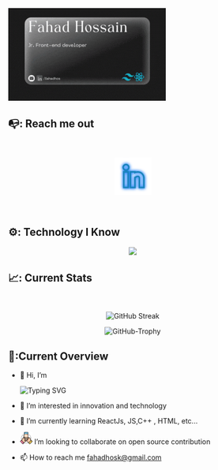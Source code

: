 
 <a align='center' href="https://www.linkedin.com/in/fahadhos">
<img src="https://github.com/fahadhos/fahadhos/blob/main/images/banner_v2.gif/" />
</a>

## 📭: Reach me out

<br />

[<p align="center"><img height="75" src="https://github.com/fahadhos/fahadhos/blob/main/images/linkedin.png">](https://www.linkedin.com/in/fahadhos/)

<br />


## ⚙: Technology I Know
<p align="center">
  <a href="https://skillicons.dev">
    <img src="https://skillicons.dev/icons?i=git,github,js,html,css,react,tailwind,netlify,vercel,vscode,cpp&perline=4" />
  </a>
</p>


## 📈: Current Stats

<br />
<p align="center">
<img src="https://github-readme-streak-stats.herokuapp.com?user=fahadhos&theme=radical" alt="GitHub Streak" />
</p>
 
<!-- ![](http://github-profile-summary-cards.vercel.app/api/cards/profile-details?username=fahadhos&theme=vision_friendly_dark)

![](http://github-profile-summary-cards.vercel.app/api/cards/repos-per-language?username=fahadhos&theme=vision_friendly_dark) -->

<p align="center">
<img src="https://github-profile-trophy.vercel.app/?username=fahadhos" alt="GitHub-Trophy" />
</p>

 

## 👀:Current Overview
- 👋 Hi, I’m <p  ><img src="https://readme-typing-svg.demolab.com?font=Fira+Code&size=21&pause=1000&random=false&width=435&lines=Fahad+Hossain" alt="Typing SVG" /></p>

- 👀 I’m interested in innovation and technology
- 🌱 I’m currently learning ReactJs, JS,C++ , HTML, etc...
- <img height="25" src="https://github.com/fahadhos/fahadhos/blob/main/images/collaboration.png"> I’m looking to collaborate on open source contribution
- 📫 How to reach me fahadhosk@gmail.com
